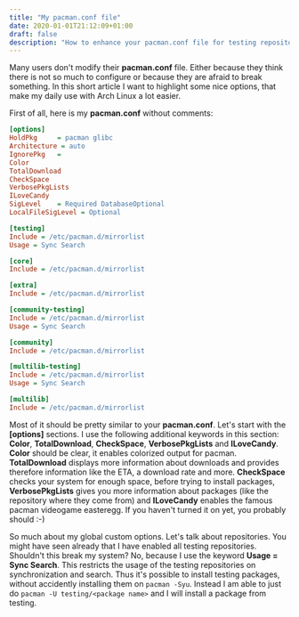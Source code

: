 ```yaml
---
title: "My pacman.conf file"
date: 2020-01-01T21:12:09+01:00
draft: false
description: "How to enhance your pacman.conf file for testing repositories and more verbose output"
---
```


Many users don't modify their **pacman.conf** file. Either because they think
there is not so much to configure or because they are afraid to break
something. In this short article I want to highlight some nice options, that
make my daily use with Arch Linux a lot easier.

First of all, here is my **pacman.conf** without comments:
```ini
[options]
HoldPkg     = pacman glibc
Architecture = auto
IgnorePkg   =
Color
TotalDownload
CheckSpace
VerbosePkgLists
ILoveCandy
SigLevel    = Required DatabaseOptional
LocalFileSigLevel = Optional

[testing]
Include = /etc/pacman.d/mirrorlist
Usage = Sync Search

[core]
Include = /etc/pacman.d/mirrorlist

[extra]
Include = /etc/pacman.d/mirrorlist

[community-testing]
Include = /etc/pacman.d/mirrorlist
Usage = Sync Search

[community]
Include = /etc/pacman.d/mirrorlist

[multilib-testing]
Include = /etc/pacman.d/mirrorlist
Usage = Sync Search

[multilib]
Include = /etc/pacman.d/mirrorlist
```

Most of it should be pretty similar to your **pacman.conf**. Let's start with
the **[options]** sections.  I use the following additional keywords in this
section: **Color**, **TotalDownload**, **CheckSpace**, **VerbosePkgLists** and
**ILoveCandy**. **Color** should be clear, it enables colorized output for
pacman. **TotalDownload** displays more information about downloads and
provides therefore information like the ETA, a download rate and more.
**CheckSpace** checks your system for enough space, before trying to install
packages, **VerbosePkgLists** gives you more information about packages (like
the repository where they come from) and **ILoveCandy** enables the famous
pacman videogame easteregg. If you haven't turned it on yet, you probably
should :-)

So much about my global custom options. Let's talk about repositories. You
might have seen already that I have enabled all testing repositories. Shouldn't
this break my system? No, because I use the keyword **Usage = Sync Search**. This
restricts the usage of the testing repositories on synchronization and search.
Thus it's possible to install testing packages, without accidently installing
them on `pacman -Syu`. Instead I am able to just do `pacman -U
testing/<package name>` and I will install a package from testing.
